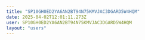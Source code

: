 ```yaml
---
title: "SP10GH0ED2YA6AN2BT94N75KMVJAC3DGARD5W4HQM"
date: 2025-04-02T12:01:11.273Z
user: SP10GH0ED2YA6AN2BT94N75KMVJAC3DGARD5W4HQM
layout: "users"
---
```

    